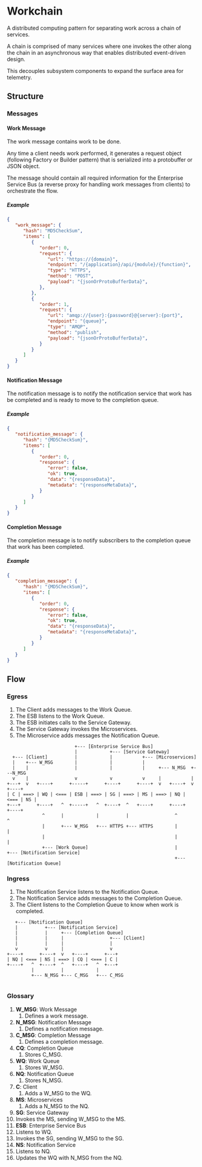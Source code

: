 # Workchain
A distributed computing pattern for separating work across a chain of services.

A chain is comprised of many services where one invokes the other along the chain in an asynchronous way that enables distributed event-driven design.

This decouples subsystem components to expand the surface area for telemetry.

## Structure

### Messages

#### Work Message
The work message contains work to be done. 

Any time a client needs work performed, it generates a request object (following Factory or Builder pattern) that is serialized into a protobuffer or JSON object. 

The message should contain all required information for the Enterprise Service Bus (a reverse proxy for handling work messages from clients) to orchestrate the flow.

##### Example
```json
{
   "work_message": {
      "hash": "MD5CheckSum",
      "items": [
         {
            "order": 0,
            "request": {
               "url": "https://{domain}",
               "endpoint": "/{application}/api/{module}/{function}",
               "type": "HTTPS",
               "method": "POST",
               "payload": "{jsonOrProtoBufferData}",
            },
         },
         {
            "order": 1,
            "request": {
               "url": "amqp://{user}:{password}@{server}:{port}",
               "endpoint": "{queue}",
               "type": "AMQP",
               "method": "publish",
               "payload": "{jsonOrProtoBufferData}",
            }
         }
      ]
   }
}
```

#### Notification Message
The notification message is to notify the notification service that work has be completed and is ready to move to the completion queue.

##### Example
```json
{
   "notification_message": {
      "hash": "{MD5CheckSum}",
      "items": [
         {
            "order": 0,
            "response": {
               "error": false,
               "ok": true,
               "data": "{responseData}",
               "metadata": "{responseMetaData}",
            }
         }
      ]
   }
}
```

#### Completion Message
The completion message is to notify subscribers to the completion queue that work has been completed.

##### Example
```json
{
   "completion_message": {
      "hash": "{MD5CheckSum}",
      "items": [
         {
            "order": 0,
            "response": {
               "error": false,
               "ok": true,
               "data": "{responseData}",
               "metadata": "{responseMetaData}",
            }
         }
      ]
   }
}
```

## Flow

### Egress

1. The Client adds messages to the Work Queue.
2. The ESB listens to the Work Queue.
3. The ESB initiates calls to the Service Gateway.
4. The Service Gateway invokes the Microservices.
5. The Microservice adds messages the Notification Queue.

```
                         +--- [Enterprise Service Bus]
                         |            +--- [Service Gateway]
  +--- [Client]          |            |           +--- [Microservices]
  |    +--- W_MSG        |            |           |       
  |    |                 |            |           |     +--- N_MSG  +---N_MSG
  v    |                 v            v           v     |           |
+---+  v   +----+      +-----+      +----+      +----+  v   +----+  v   +----+
| C | ===> | WQ | <=== | ESB | ===> | SG | ===> | MS | ===> | NQ | <=== | NS | 
+---+      +----+   ^  +-----+   ^  +----+  ^   +----+      +----+      +----+
             ^      |            |          |                 ^           ^
             |      +--- W_MSG   +--- HTTPS +--- HTTPS        |           |
             |                                                |           |
             +--- [Work Queue]                                |           +--- [Notification Service]
                                                              +--- [Notification Queue]
```

### Ingress

1. The Notification Service listens to the Notification Queue.
2. The Notification Service adds messages to the Completion Queue.
3. The Client listens to the Completion Queue to know when work is completed.

```
   +--- [Notification Queue]
   |          +--- [Notification Service]
   |          |     +--- [Completion Queue]
   |          |     |                 +--- [Client]
   |          |     |                 | 
   v          v     |                 v     
+----+      +----+  v   +----+      +---+
| NQ | <=== | NS | ===> | CQ | <=== | C |
+----+   ^  +----+  ^   +----+   ^  +---+
         |          |            |
         +--- N_MSG +--- C_MSG   +--- C_MSG
                                      
```
### Glossary
1. **W_MSG**: Work Message
   1. Defines a work message.
2. **N_MSG**: Notification Message
   1. Defines a notification message.
3. **C_MSG**: Completion Message
   1. Defines a completion message.
4. **CQ**: Completion Queue
   1. Stores C_MSG.
5. **WQ**: Work Queue
   1. Stores W_MSG.
6. **NQ**: Notification Queue
   1. Stores N_MSG.
7. **C**: Client
   1. Adds a W_MSG to the WQ.
8. **MS**: Microservices
   1. Adds a N_MSG to the NQ.
9.  **SG**: Service Gateway
   1. Invokes the MS, sending W_MSG to the MS.
10. **ESB**: Enterprise Service Bus
   1. Listens to WQ.
   2. Invokes the SG, sending W_MSG to the SG.
11. **NS**: Notification Service
   1. Listens to NQ.
   2. Updates the WQ with N_MSG from the NQ.
